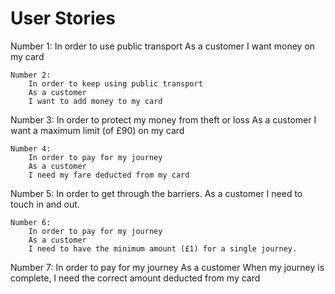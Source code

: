User Stories
============
Number 1:
In order to use public transport
As a customer
I want money on my card
```
Number 2:
    In order to keep using public transport
    As a customer
    I want to add money to my card
```
Number 3:
    In order to protect my money from theft or loss
    As a customer
    I want a maximum limit (of £90) on my card
```
Number 4:
    In order to pay for my journey
    As a customer
    I need my fare deducted from my card
```
Number 5:
    In order to get through the barriers.
    As a customer
    I need to touch in and out.
```
Number 6:
    In order to pay for my journey
    As a customer
    I need to have the minimum amount (£1) for a single journey.
```
Number 7:
    In order to pay for my journey
    As a customer
    When my journey is complete, I need the correct amount deducted from my card
```